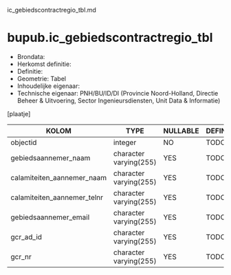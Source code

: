 ic_gebiedscontractregio_tbl.md

# bupub.ic_gebiedscontractregio_tbl


* Brondata: 
* Herkomst definitie: 
* Definitie: 
* Geometrie: Tabel
* Inhoudelijke eigenaar: 
* Technische eigenaar: PNH/BU/ID/DI (Provincie Noord-Holland, Directie Beheer & Uitvoering, Sector Ingenieursdiensten, Unit Data & Informatie)

[plaatje]


|KOLOM                            |TYPE                       |NULLABLE|DEFINITIE|
|------                           |----                       |-----   |-----    |
|objectid                         |integer                    |NO      |TODO|
|gebiedsaannemer_naam             |character varying(255)     |YES     |TODO|
|calamiteiten_aannemer_naam       |character varying(255)     |YES     |TODO|
|calamiteiten_aannemer_telnr      |character varying(255)     |YES     |TODO|
|gebiedsaannemer_email            |character varying(255)     |YES     |TODO|
|gcr_ad_id                        |character varying(255)     |YES     |TODO|
|gcr_nr                           |character varying(255)     |YES     |TODO|
